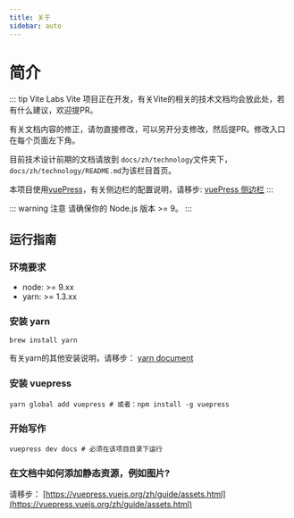 ```yaml
---
title: 关于
sidebar: auto
---
```


# 简介

::: tip Vite Labs
Vite 项目正在开发，有关Vite的相关的技术文档均会放此处，若有什么建议，欢迎提PR。

有关文档内容的修正，请勿直接修改，可以另开分支修改，然后提PR。修改入口在每个页面左下角。

目前技术设计前期的文档请放到 `docs/zh/technology`文件夹下，`docs/zh/technology/README.md`为该栏目首页。

本项目使用[vuePress](https://vuepress.vuejs.org/zh/)，有关侧边栏的配置说明，请移步: [vuePress 侧边栏](https://vuepress.vuejs.org/zh/default-theme-config/#%E4%BE%A7%E8%BE%B9%E6%A0%8F)
:::

::: warning 注意
请确保你的 Node.js 版本 >= 9。
:::

## 运行指南

### 环境要求

* node: >= 9.xx
* yarn: >= 1.3.xx

### 安装 yarn

```
brew install yarn
```

有关yarn的其他安装说明，请移步： [yarn document](https://yarnpkg.com/en/docs/install#mac-stable)

### 安装 vuepress

```
yarn global add vuepress # 或者：npm install -g vuepress
```

### 开始写作


```
vuepress dev docs # 必须在该项目目录下运行
```

### 在文档中如何添加静态资源，例如图片?

请移步： [https://vuepress.vuejs.org/zh/guide/assets.html](https://vuepress.vuejs.org/zh/guide/assets.html)

